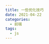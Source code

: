 ```yaml
---
title: 一些优化技巧
date: 2021-04-22
categories:
  - 前端
tags:
  - js
---
```


<!-- // 性能优化： 
// 减少渲染，比如useMemo,memo,unstable_batchedUpdates,useCallBack,
// 父组件更新引起的子组件更新
// 接口缓存，适用于restful风格的接口，
// 某些接口延迟请求时机，避免请求堵塞
// 再次发起同一个请求前取消前一个接口 cancelToken
// 骨架屏展示
// cdn，图片lazyload，
//  -->
